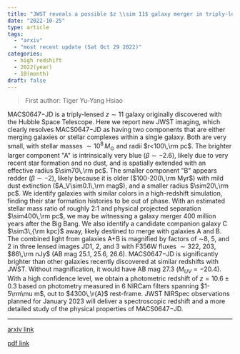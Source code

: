 ```yaml
---
title: "JWST reveals a possible $z \\sim 11$ galaxy merger in triply-lensed MACS0647$-$JD"
date: "2022-10-25"
type: article
tags:
  - "arxiv"
  - "most recent update (Sat Oct 29 2022)"
categories:
  - high redshift
  - 2022(year)
  - 10(month)
draft: false
---
```


> First author: Tiger Yu-Yang Hsiao

 MACS0647$-$JD is a triply-lensed $z\sim11$ galaxy originally discovered with
the Hubble Space Telescope. Here we report new JWST imaging, which clearly
resolves MACS0647$-$JD as having two components that are either merging
galaxies or stellar complexes within a single galaxy. Both are very small, with
stellar masses $\sim10^8\,M_\odot$ and radii $r<100\,\rm pc$. The brighter
larger component "A" is intrinsically very blue ($\beta\sim-2.6$), likely due
to very recent star formation and no dust, and is spatially extended with an
effective radius $\sim70\,\rm pc$. The smaller component "B" appears redder
($\beta\sim-2$), likely because it is older ($100-200\,\rm Myr$) with mild dust
extinction ($A_V\sim0.1\,\rm mag$), and a smaller radius $\sim20\,\rm pc$. We
identify galaxies with similar colors in a high-redshift simulation, finding
their star formation histories to be out of phase. With an estimated stellar
mass ratio of roughly 2:1 and physical projected separation $\sim400\,\rm pc$,
we may be witnessing a galaxy merger 400 million years after the Big Bang. We
also identify a candidate companion galaxy C $\sim3\,{\rm kpc}$ away, likely
destined to merge with galaxies A and B. The combined light from galaxies A+B
is magnified by factors of $\sim$8, 5, and 2 in three lensed images JD1, 2, and
3 with F356W fluxes $\sim322$, $203$, $86\,\rm nJy$ (AB mag 25.1, 25.6, 26.6).
MACS0647$-$JD is significantly brighter than other galaxies recently discovered
at similar redshifts with JWST. Without magnification, it would have AB mag
27.3 ($M_{UV}=-20.4$). With a high confidence level, we obtain a photometric
redshift of $z=10.6\pm0.3$ based on photometry measured in 6 NIRCam filters
spanning $1-5\rm\mu m$, out to $4300\,\r{A}$ rest-frame. JWST NIRSpec
observations planned for January 2023 will deliver a spectroscopic redshift and
a more detailed study of the physical properties of MACS0647$-$JD.

---
[arxiv link](http://arxiv.org/abs/2210.14123v1)

[pdf link](http://arxiv.org/pdf/2210.14123v1)